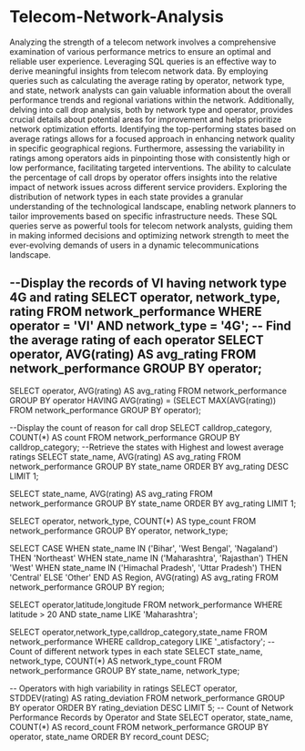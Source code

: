 # Telecom-Network-Analysis
Analyzing the strength of a telecom network involves a comprehensive examination of various performance metrics to ensure an optimal and reliable user experience. Leveraging SQL queries is an effective way to derive meaningful insights from telecom network data. By employing queries such as calculating the average rating by operator, network type, and state, network analysts can gain valuable information about the overall performance trends and regional variations within the network. Additionally, delving into call drop analysis, both by network type and operator, provides crucial details about potential areas for improvement and helps prioritize network optimization efforts. Identifying the top-performing states based on average ratings allows for a focused approach in enhancing network quality in specific geographical regions. Furthermore, assessing the variability in ratings among operators aids in pinpointing those with consistently high or low performance, facilitating targeted interventions. The ability to calculate the percentage of call drops by operator offers insights into the relative impact of network issues across different service providers. Exploring the distribution of network types in each state provides a granular understanding of the technological landscape, enabling network planners to tailor improvements based on specific infrastructure needs. These SQL queries serve as powerful tools for telecom network analysts, guiding them in making informed decisions and optimizing network strength to meet the ever-evolving demands of users in a dynamic telecommunications landscape.

--Display the records of VI having network type 4G and rating 
SELECT operator, network_type, rating
FROM network_performance
WHERE operator = 'VI' AND network_type = '4G';
-- Find the average rating of each operator 
SELECT operator, AVG(rating) AS avg_rating
FROM network_performance
GROUP BY operator;
--
SELECT operator, AVG(rating) AS avg_rating
FROM network_performance
GROUP BY operator
HAVING AVG(rating) = (SELECT MAX(AVG(rating)) FROM network_performance GROUP BY operator);



--Display the count of reason for call drop 
SELECT calldrop_category, COUNT(*) AS count
FROM network_performance
GROUP BY calldrop_category;
--Retrieve the states with Highest and lowest average ratings 
SELECT state_name, AVG(rating) AS avg_rating
FROM network_performance
GROUP BY state_name
ORDER BY avg_rating DESC
LIMIT 1;

SELECT state_name, AVG(rating) AS avg_rating
FROM network_performance
GROUP BY state_name
ORDER BY avg_rating
LIMIT 1;

SELECT operator, network_type, COUNT(*) AS type_count
FROM network_performance
GROUP BY operator, network_type;

SELECT
    CASE
        WHEN state_name IN ('Bihar', 'West Bengal', 'Nagaland') THEN 'Northeast'
        WHEN state_name IN ('Maharashtra', 'Rajasthan') THEN 'West'
         WHEN state_name IN ('Himachal Pradesh', 'Uttar Pradesh') THEN 'Central'
        ELSE 'Other'
    END AS Region,
    AVG(rating) AS avg_rating
FROM network_performance
GROUP BY region;

SELECT operator,latitude,longitude
FROM network_performance 
WHERE latitude > 20 AND state_name LIKE 'Maharashtra';

SELECT operator,network_type,calldrop_category,state_name
FROM network_performance
WHERE calldrop_category LIKE '_atisfactory';
-- Count of different network types in each state
SELECT state_name, network_type, COUNT(*) AS network_type_count
FROM network_performance
GROUP BY state_name, network_type;

-- Operators with high variability in ratings
SELECT operator, STDDEV(rating) AS rating_deviation
FROM network_performance
GROUP BY operator
ORDER BY rating_deviation DESC
LIMIT 5;
-- Count of Network Performance Records by Operator and State
SELECT operator, state_name, COUNT(*) AS record_count
FROM network_performance
GROUP BY operator, state_name
ORDER BY record_count DESC;

